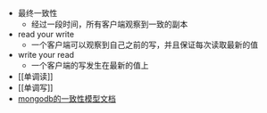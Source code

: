 - 最终一致性
	- 经过一段时间，所有客户端观察到一致的副本
- read your write
	- 一个客户端可以观察到自己之前的写，并且保证每次读取最新的值
- write your read
	- 一个客户端的写发生在最新的值上
- [[单调读]]
- [[单调写]]
- [mongodb的一致性模型文档](https://www.mongodb.com/docs/manual/core/causal-consistency-read-write-cncerns/)